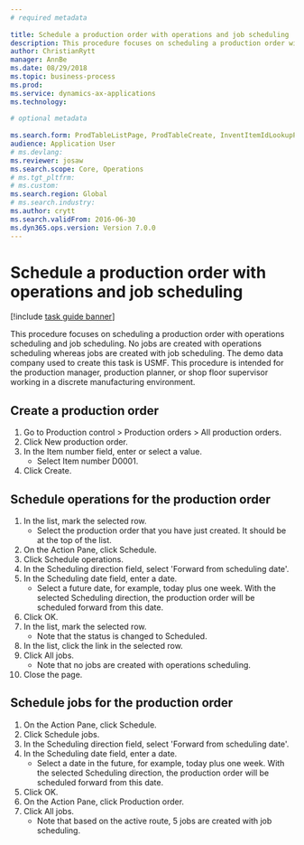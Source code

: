 ```yaml
--- 
# required metadata 
 
title: Schedule a production order with operations and job scheduling
description: This procedure focuses on scheduling a production order with operations scheduling and job scheduling. 
author: ChristianRytt
manager: AnnBe 
ms.date: 08/29/2018
ms.topic: business-process 
ms.prod:  
ms.service: dynamics-ax-applications 
ms.technology:  
 
# optional metadata 
 
ms.search.form: ProdTableListPage, ProdTableCreate, InventItemIdLookupPurchase, ProdSchedule, ProdTable, ProdRouteJob   
audience: Application User 
# ms.devlang:  
ms.reviewer: josaw
ms.search.scope: Core, Operations 
# ms.tgt_pltfrm:  
# ms.custom:  
ms.search.region: Global
# ms.search.industry: 
ms.author: crytt
ms.search.validFrom: 2016-06-30 
ms.dyn365.ops.version: Version 7.0.0 
---
```

# Schedule a production order with operations and job scheduling

[!include [task guide banner](../../includes/task-guide-banner.md)]

This procedure focuses on scheduling a production order with operations scheduling and job scheduling. No jobs are created with operations scheduling whereas jobs are created with job scheduling. The demo data company used to create this task is USMF. This procedure is intended for the production manager, production planner, or shop floor supervisor working in a discrete manufacturing environment.


## Create a production order
1. Go to Production control > Production orders > All production orders.
2. Click New production order.
3. In the Item number field, enter or select a value.
    * Select Item number D0001.  
4. Click Create.

## Schedule operations for the production order
1. In the list, mark the selected row.
    * Select the production order that you have just created. It should be at the top of the list.      
2. On the Action Pane, click Schedule.
3. Click Schedule operations.
4. In the Scheduling direction field, select 'Forward from scheduling date'.
5. In the Scheduling date field, enter a date.
    * Select a future date, for example, today plus one week. With the selected Scheduling direction, the production order will be scheduled forward from this date.  
6. Click OK.
7. In the list, mark the selected row.
    * Note that the status is changed to Scheduled.  
8. In the list, click the link in the selected row.
9. Click All jobs.
    * Note that no jobs are created with operations scheduling.  
10. Close the page.

## Schedule jobs for the production order
1. On the Action Pane, click Schedule.
2. Click Schedule jobs.
3. In the Scheduling direction field, select 'Forward from scheduling date'.
4. In the Scheduling date field, enter a date.
    * Select a date in the future, for example, today plus one week. With the selected Scheduling direction, the production order will be scheduled forward from this date.  
5. Click OK.
6. On the Action Pane, click Production order.
7. Click All jobs.
    * Note that based on the active route, 5 jobs are created with job scheduling.  

